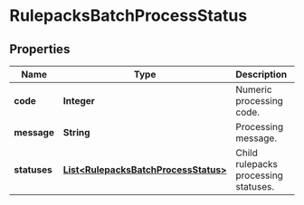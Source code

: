 
# RulepacksBatchProcessStatus

## Properties
Name | Type | Description | Notes
------------ | ------------- | ------------- | -------------
**code** | **Integer** | Numeric processing code. |  [optional]
**message** | **String** | Processing message. |  [optional]
**statuses** | [**List&lt;RulepacksBatchProcessStatus&gt;**](RulepacksBatchProcessStatus.md) | Child rulepacks processing statuses. |  [optional]



